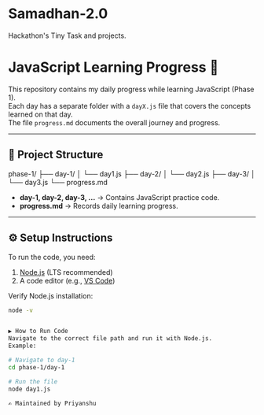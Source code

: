 # Samadhan-2.0
Hackathon's Tiny Task and projects.

# JavaScript Learning Progress 🚀

This repository contains my daily progress while learning JavaScript (Phase 1).  
Each day has a separate folder with a `dayX.js` file that covers the concepts learned on that day.  
The file `progress.md` documents the overall journey and progress.

---

## 📂 Project Structure

phase-1/
├── day-1/
│ └── day1.js
├── day-2/
│ └── day2.js
├── day-3/
│ └── day3.js
└── progress.md


- **day-1, day-2, day-3, ...** → Contains JavaScript practice code.  
- **progress.md** → Records daily learning progress.  

---

## ⚙️ Setup Instructions

To run the code, you need:

1. [Node.js](https://nodejs.org/) (LTS recommended)
2. A code editor (e.g., [VS Code](https://code.visualstudio.com/))

Verify Node.js installation:
```bash
node -v


▶️ How to Run Code
Navigate to the correct file path and run it with Node.js.
Example:

# Navigate to day-1
cd phase-1/day-1

# Run the file
node day1.js

✍️ Maintained by Priyanshu
